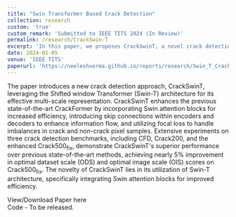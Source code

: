 ```yaml
---
title: "Swin Transformer Based Crack Detection"
collection: research
custom: 'true'
custom_remark: 'Submitted to IEEE TITS 2024 (In Review)'
permalink: /research/CrackSwin-T
excerpt: 'In this paper, we proposes CrackSwinT, a novel crack detection approach, which employs the Shifted window Transformer (Swin-T) architecture, integrating Swin attention blocks and skip connections within encoders and decoders for enhanced efficiency and stability. Additionally, we present an enhanced Crack500 dataset, removing anomalies and refining cracks.'
date: 2024-01-05
venue: 'IEEE TITS'
paperurl: 'https://neeleshverma.github.io/reports/research/Swin_T_Crack_Detection.pdf'
---
```


<style>

/* Style the counter cards */
.card {
<!--   box-shadow: 0 4px 8px 0 rgba(0, 0, 0, 0.2); /* this adds the "card" effect */ -->
  padding: 16px;
<!--   text-align: center; -->
<!--   background-color: #f1f1f1; -->
}

a:link {
  text-decoration: none;
}
</style>

The paper introduces a new crack detection approach, CrackSwinT, leveraging the Shifted window Transformer (Swin-T) architecture for its effective multi-scale representation. CrackSwinT enhances the previous state-of-the-art CrackFormer by incorporating Swin attention blocks for increased efficiency, introducing skip connections within encoders and decoders to enhance information flow, and utilizing focal loss to handle imbalances in crack and non-crack pixel samples. Extensive experiments on three crack detection benchmarks, including CFD, Crack200, and the enhanced Crack500<sub>fix</sub>, demonstrate CrackSwinT's superior performance over previous state-of-the-art methods, achieving nearly 5% improvement in optimal dataset scale (ODS) and optimal image scale (OIS) scores on Crack500<sub>fix</sub>. The novelty of CrackSwinT lies in its utilization of Swin-T architecture, specifically integrating Swin attention blocks for improved efficiency.

View/Download Paper [here](https://neeleshverma.github.io/reports/research/Swin_T_Crack_Detection.pdf)  
Code - To be released.